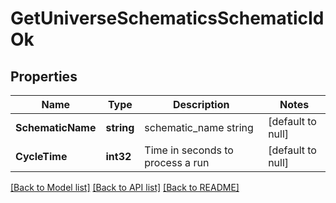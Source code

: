 # GetUniverseSchematicsSchematicIdOk

## Properties
Name | Type | Description | Notes
------------ | ------------- | ------------- | -------------
**SchematicName** | **string** | schematic_name string | [default to null]
**CycleTime** | **int32** | Time in seconds to process a run | [default to null]

[[Back to Model list]](../README.md#documentation-for-models) [[Back to API list]](../README.md#documentation-for-api-endpoints) [[Back to README]](../README.md)


